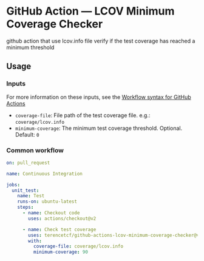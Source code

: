 # GitHub Action — LCOV Minimum Coverage Checker

github action that use lcov.info file verify if the test coverage has reached a minimum threshold

## Usage

### Inputs

For more information on these inputs, see the [Workflow syntax for GitHub Actions](https://docs.github.com/en/actions/learn-github-actions/workflow-syntax-for-github-actions)

- `coverage-file`: File path of the test coverage file. e.g.: `coverage/lcov.info`
- `minimum-coverage`: The minimum test coverage threshold. Optional. Default: `0`

### Common workflow

```yaml
on: pull_request

name: Continuous Integration

jobs:
  unit_test:
    name: Test
    runs-on: ubuntu-latest
    steps:
      - name: Checkout code
        uses: actions/checkout@v2

      - name: Check test coverage
        uses: terencetcf/github-actions-lcov-minimum-coverage-checker@v1
        with:
          coverage-file: coverage/lcov.info
          minimum-coverage: 90
```
